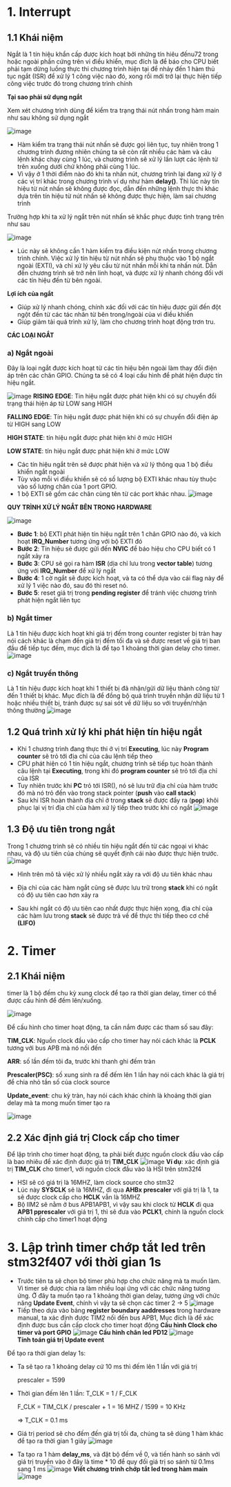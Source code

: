 # 1. Interrupt 
## 1.1 Khái niệm
Ngắt là 1 tín hiệu khẩn cấp được kích hoạt bởi những tín hiêu đếnu72 trong hoặc ngoài phần cứng trên vi điều khiển, mục đích là để báo cho CPU biết phải tạm dừng luồng thực thi chương trình hiện tại để nhảy đến 1 hàm thủ tục ngắt (ISR) để xử lý 1 công việc nào đó, xong rồi mới trở lại thực hiện tiếp công việc trước đó trong chương trình chính

__Tại sao phải sử dụng ngắt__

Xem xét chương trình dùng để kiểm tra trạng thái nút nhấn trong hàm main như sau không sử dụng ngắt

![image](https://github.com/user-attachments/assets/6feaaec7-d59e-42de-abd8-5b2416f884e9)
+ Hàm kiểm tra trạng thái nút nhấn sẽ được gọi liên tục, tuy nhiên trong 1 chương trình đương nhiên chúng ta sẽ còn rất nhiều các hàm và câu lệnh khác chạy cùng 1 lúc, và chương trình sẽ xử lý lần lượt các lệnh từ trên xuống dưới chứ không phải cùng 1 lúc. 
+ Vì vậy ở 1 thời điểm nào đó khi ta nhấn nút, chương trình lại đang xử lý ở các vị trí khác trong chương trình ví dụ như hàm __delay()__. Thì lúc này tín hiệu từ nút nhấn sẽ không được đọc, dẫn đến những lệnh thực thi khác dựa trên tín hiệu từ nút nhấn sẽ không được thực hiện, làm sai chương trình

Trường hợp khi ta xử lý ngắt trên nút nhấn sẽ khắc phục được tình trạng trên như sau

![image](https://github.com/user-attachments/assets/0aef92c1-3ebc-48ab-8e79-02ded4234560)
+ Lúc này sẽ không cần 1 hàm kiểm tra điều kiện nút nhấn trong chương trình chính. Việc xử lý tín hiệu từ nút nhấn sẽ phụ thuộc vào 1 bộ ngắt ngoài (EXTI), và chỉ xử lý yêu cầu từ nút nhấn mỗi khi ta nhấn nút. Dẫn đến chương trình sẽ trở nên linh hoạt, và được xử lý nhanh chóng đối với các tín hiệu đến từ bên ngoài.

__Lợi ích của ngắt__ 
+ Giúp xử lý nhanh chóng, chính xác đối với các tín hiệu được gửi đến đột ngột đến từ các tác nhân từ bên trong/ngoài của vi điều khiển
+ Giúp giảm tải quá trình xử lý, làm cho chương trình hoạt động trơn tru.

__CÁC LOẠI NGẮT__
### a) Ngắt ngoài
Đây là loại ngắt được kích hoạt từ các tín hiệu bên ngoài làm thay đổi điện áp trên các chân GPIO. Chúng ta sẽ có 4 loại cấu hình để phát hiện được tín hiệu ngắt.

![image](https://github.com/user-attachments/assets/2b29ac92-43f7-46d8-9bb0-aa8c0c7b3906)
__RISING EDGE__: Tin hiệu ngắt được phát hiện khi có sự chuyển đổi trạng thái hiện áp từ LOW sang HIGH

__FALLING EDGE__: Tín hiệu ngắt được phát hiện khi có sự chuyển đổi điện áp từ HIGH sang LOW

__HIGH STATE__: tín hiệu ngắt được phát hiện khi ở mức HIGH

__LOW STATE__: tín hiệu ngắt được phát hiện khi ở mức LOW

+ Các tín hiệu ngắt trên sẽ được phát hiện và xử lý thông qua 1 bộ điều khiển ngắt ngoài 
+ Tùy vào mỗi vi điều khiển sẽ có số lượng bộ EXTI khác nhau tùy thuộc vào số lượng chân của 1 port GPIO.
+ 1 bộ EXTI sẽ gồm các chân cùng tên từ các port khác nhau.
![image](https://github.com/user-attachments/assets/fabe93d0-4f47-4a55-b990-1c6b77278348)

__QUY TRÌNH XỬ LÝ NGẮT BÊN TRONG HARDWARE__

![image](https://github.com/user-attachments/assets/3e99b3dd-146d-4393-b6c2-86652f110df9)

+ __Bước 1__: bộ EXTI phát hiện tín hiệu ngắt trên 1 chân GPIO nào đó, và kích hoạt __IRQ_Number__ tương ứng với bộ EXTI đó
+ __Bước 2__: Tín hiệu sẽ được gửi đến __NVIC__ để báo hiệu cho CPU biết có 1 ngắt xảy ra
+ __Bước 3__: CPU sẽ gọi ra hàm __ISR__ (dịa chỉ lưu trong __vector table__) tương ứng với __IRQ_Number__ để xử lý ngắt
+ __Bước 4__: 1 cờ ngắt sẽ được kích hoạt, và ta có thể dựa vào cái flag này để xử lý 1 việc nào đó, sau đó thì reset nó. 
+ __Bước 5__: reset giá trị trong __pending register__ để tránh việc chương trình phát hiện ngắt liên tục

### b) Ngắt timer
Là 1 tín hiệu được kích hoạt khi giá trị đếm trong counter register bị tràn hay nói cách khác là chạm đến giá trị đếm tối đa và sẽ được reset về giá trị ban đầu để tiếp tục đếm, mục đích là để tạo 1 khoảng thời gian delay cho timer.
![image](https://github.com/user-attachments/assets/1655e4c8-e10c-4707-8578-c3fca58702e9)
### c) Ngắt truyền thông
Là 1 tín hiệu được kích hoạt khi 1 thiết bị đã nhận/gửi dữ liệu thành công từ/đến 1 thiết bị khác. Mục đích là để đồng bộ quá trình truyền nhận dữ liệu từ 1 hoặc nhiều thiết bị, tránh được sự sai sót về dữ liệu so với truyền/nhận thông thường
![image](https://github.com/user-attachments/assets/678db955-2e09-4945-9e68-f7e704a80e17)

## 1.2 Quá trình xử lý khi phát hiện tín hiệu ngắt
+ Khi 1 chương trình đang thực thi ở vị trí __Executing__, lúc này __Program counter__ sẽ trỏ tới địa chỉ của câu lệnh tiếp theo 
+ CPU phát hiện có 1 tín hiệu ngắt, chương trình sẽ tiếp tục hoàn thành câu lệnh tại __Executing__, trong khi đó __program counter__ sẽ trỏ tới địa chỉ của ISR
+ Tuy nhiên trước khi __PC__ trỏ tới ISR(), nó sẽ lưu trữ địa chỉ của hàm trước đó mà nó trỏ đến vào trong stack pointer (__push__ vào __call stack__)
+ Sau khi ISR hoàn thành địa chỉ ở trong __stack__ sẽ được đẩy ra (__pop__) khôi phục lại vị trí địa chỉ của hàm xứ lý tiếp theo trước khi có ngắt 
![image](https://github.com/user-attachments/assets/e935eebe-0533-4791-8447-8d15e408fce1)
## 1.3 Độ ưu tiên trong ngắt
Trong 1 chương trình sẽ có nhiều tín hiệu ngắt đến từ các ngoại vi khác nhau, và độ ưu tiên của chúng sẽ quyết định cái nào được thực hiện trước.
![image](https://github.com/user-attachments/assets/361edede-003c-471e-b26f-7ae3421d25ef)
+ Hình trên mô tả việc xử lý nhiều ngắt xảy ra với độ ưu tiên khác nhau
+ Địa chỉ của các hàm ngắt cũng sẽ được lưu trữ trong __stack__ khi có ngắt có độ ưu tiên cao hơn xảy ra 

+ Sau khi ngắt có độ ưu tiên cao nhất được thực hiện xong, địa chỉ của các hàm lưu trong __stack__ sẽ được trả về để thực thi tiếp theo cơ chế __(LIFO)__
# 2. Timer
## 2.1 Khái niệm
timer là 1 bộ đếm chu kỳ xung clock để tạo ra thời gian delay, timer có thể được cấu hình để đếm lên/xuống. 

![image](https://github.com/user-attachments/assets/3c6c5573-e61a-4276-999f-55e9a28506d6)

Để cấu hình cho timer hoạt động, ta cần nắm được các tham số sau đây:

__TIM_CLK__: Nguồn clock đầu vào cấp cho timer hay nói cách khác là __PCLK__ tương với bus APB mà nó nối đến 

__ARR__: số lần đếm tôi đa, trước khi thanh ghi đếm tràn 

__Prescaler(PSC)__: số xung sinh ra để đếm lên 1 lần hay nói cách khác là giá trị để chia nhỏ tần số của clock source

__Update_event__: chu kỳ tràn, hay nói cách khác chính là khoảng thời gian delay mà ta mong muốn timer tạo ra 

![image](https://github.com/user-attachments/assets/db18e84a-aec4-46d8-9465-14d0e38b6dbb)

## 2.2 Xác định giá trị Clock cấp cho timer
Để lập trình cho timer hoạt động, ta phải biết được nguồn clock đầu vào cấp là bao nhiêu để xác định được giá trị __TIM_CLK__
![image](https://github.com/user-attachments/assets/3df7e40e-3e43-4ccc-9e1a-b8cae7c9cbdf)
__Ví dụ__: xác định giá trị __TIM_CLK__ cho timer1, với nguồn clock đầu vào là HSI trên stm32f4
+ HSI sẽ có giá trị là 16MHZ, làm clock source cho stm32
+ Lúc này __SYSCLK__ sẽ là 16MHZ, đi qua __AHBx prescaler__ với giá trị là 1, ta sẽ được clock cấp cho __HCLK__ vẫn là 16MHZ
+ Bộ IIM2 sẽ nằm ở bus APB1APB1, vì vậy sau khi clock từ __HCLK__ đi qua __APB1 pprescaler__ với giá trị 1, thì sẽ đưa vào __PCLK1__, chính là nguồn clock chính cấp cho timer1 hoạt động   

# 3. Lập trình timer chớp tắt led trên stm32f407 với thời gian 1s
+ Trước tiên ta sẽ chọn bộ timer phù hợp cho chức năng mà ta muốn làm. Vì timer sẽ được chia ra làm nhiều loại ứng với các chức năng tương ứng. Ở đây ta muốn tạo ra 1 khoảng thời gian delay, tương ứng với chức năng __Update Event__, chính vì vậy ta sẽ chọn các timer 2 -> 5
![image](https://github.com/user-attachments/assets/80f9bbef-585d-4e62-a7fb-0889d437861b)
+ Tiếp theo dựa vào bảng __register boundary aaddresses__ trong hardware manual, ta xác định được TIM2 nối đến bus APB1, Mục đích là để xác định được bus cần cấp clock cho timer hoạt động
__Cấu hình Clock cho timer và port GPIO__
![image](https://github.com/user-attachments/assets/90a76436-91aa-4997-89fb-cb49bd2e1ae6)
__Cấu hình chân led PD12__
![image](https://github.com/user-attachments/assets/9f2aadb7-97cb-4bf4-a6ab-7a9b210538cf)   
__Tính toán giá trị Update event__ 

Để tạo ra thời gian delay 1s: 
+ Ta sẽ tạo ra 1 khoảng delay cứ 10 ms thì đếm lên 1 lần với giá trị 

  prescaler = 1599
+ Thời gian đếm lên 1 lần: T_CLK = 1 / F_CLK

   F_CLK = TIM_CLK / prescaler + 1 = 16 MHZ / 1599 = 10 KHz
   
  => T_CLK = 0.1 ms
+ Giá trị period  sẽ cho đếm đến giá trị tối đa, chúng ta sẽ dùng 1 hàm khác để tạo ra thời gian 1 giây 
![image](https://github.com/user-attachments/assets/a7d350fe-d990-4980-b5ce-5eed6e372f96)
+ Ta tạo ra 1 hàm __delay_ms__, và đặt bộ đếm về 0, và tiến hành so sánh với giá trị truyền vào ở đây là time * 10 để quy đối giá trị so sánh từ 0.1ms sang 1 ms
![image](https://github.com/user-attachments/assets/8aa95b74-486b-4f8e-9406-92a862486c9d)
__Viết chương trình chớp tắt led trong hàm main__
![image](https://github.com/user-attachments/assets/84134ce3-2b5e-4c46-8c9f-c118d15a99d5)




